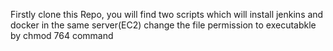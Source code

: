 Firstly clone this Repo,
you will find two scripts which will install jenkins and docker in the same server(EC2)
change the file permission to executabkle by chmod 764 <fileName> command
